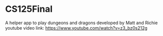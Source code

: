 # CS125Final
A helper app to play dungeons and dragons
developed by Matt and Richie 
youtube video link:
https://www.youtube.com/watch?v=z3_bz0s212g
